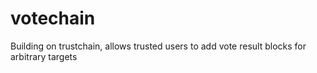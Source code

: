 # votechain
Building on trustchain, allows trusted users to add vote result blocks for arbitrary targets
